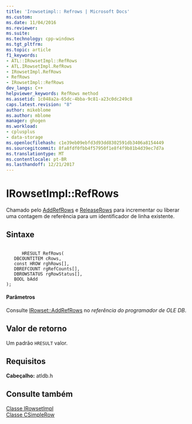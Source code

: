 ```yaml
---
title: 'Irowsetimpl:: Refrows | Microsoft Docs'
ms.custom: 
ms.date: 11/04/2016
ms.reviewer: 
ms.suite: 
ms.technology: cpp-windows
ms.tgt_pltfrm: 
ms.topic: article
f1_keywords:
- ATL::IRowsetImpl::RefRows
- ATL.IRowsetImpl.RefRows
- IRowsetImpl.RefRows
- RefRows
- IRowsetImpl::RefRows
dev_langs: C++
helpviewer_keywords: RefRows method
ms.assetid: 1c048a2a-65dc-4bba-9c81-a23c0dc249c8
caps.latest.revision: "8"
author: mikeblome
ms.author: mblome
manager: ghogen
ms.workload:
- cplusplus
- data-storage
ms.openlocfilehash: c1e39eb09ebfd3d93dd8302591db3406a8154449
ms.sourcegitcommit: 8fa8fdf0fbb4f57950f1e8f4f9b81b4d39ec7d7a
ms.translationtype: MT
ms.contentlocale: pt-BR
ms.lasthandoff: 12/21/2017
---
```

# <a name="irowsetimplrefrows"></a>IRowsetImpl::RefRows
Chamado pelo [AddRefRows](../../data/oledb/irowsetimpl-addrefrows.md) e [ReleaseRows](../../data/oledb/irowsetimpl-releaserows.md) para incrementar ou liberar uma contagem de referência para um identificador de linha existente.  
  
## <a name="syntax"></a>Sintaxe  
  
```  
  
      HRESULT RefRows(  
   DBCOUNTITEM cRows,  
   const HROW rghRows[],  
   DBREFCOUNT rgRefCounts[],  
   DBROWSTATUS rgRowStatus[],  
   BOOL bAdd   
);  
```  
  
#### <a name="parameters"></a>Parâmetros  
 Consulte [IRowset::AddRefRows](https://msdn.microsoft.com/en-us/library/ms719619.aspx) no *referência do programador de OLE DB*.  
  
## <a name="return-value"></a>Valor de retorno  
 Um padrão `HRESULT` valor.  
  
## <a name="requirements"></a>Requisitos  
 **Cabeçalho:** atldb.h  
  
## <a name="see-also"></a>Consulte também  
 [Classe IRowsetImpl](../../data/oledb/irowsetimpl-class.md)   
 [Classe CSimpleRow](../../data/oledb/csimplerow-class.md)